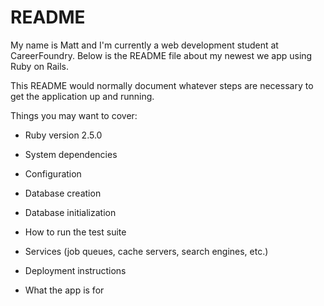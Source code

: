 # README

My name is Matt and I'm currently a web development student at CareerFoundry.  Below is the README file about my newest we app using Ruby on Rails.

This README would normally document whatever steps are necessary to get the
application up and running.

Things you may want to cover:

* Ruby version 2.5.0

* System dependencies

* Configuration

* Database creation

* Database initialization

* How to run the test suite

* Services (job queues, cache servers, search engines, etc.)

* Deployment instructions

* What the app is for
